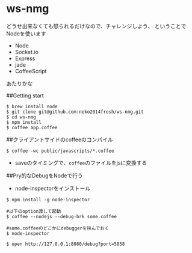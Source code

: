 ws-nmg
======

どうせ出来なくても怒られるだけなので、チャレンジしよう、
ということでNodeを使います

- Node
- Socket.io
- Express
- jade
- CoffeeScript

あたりかな

##Getting start

```
$ brew install node
$ git clone git@github.com:neko2014fresh/ws-nmg.git
$ cd ws-nmg
$ npm install
$ coffee app.coffee
```

##クライアントサイドのcoffeeのコンパイル

```
$ coffee -wc public/javascripts/*.coffee
```

- saveのタイミングで、`coffee`のファイルをjsに変換する

##Pry的なDebugをNodeで行う

- node-inspectorをインストール

```
$ npm install -g node-inspector

#以下のoption渡して起動
$ coffee --nodejs --debug-brk some.coffee

#some.coffeeのどこかにdebuggerを挟んでおく
$ node-inspector

$ open http://127.0.0.1:8080/debug?port=5858
```
